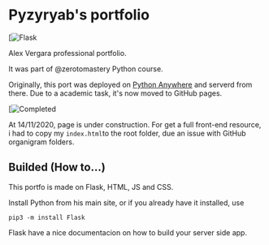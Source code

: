 # Pyzyryab's portfolio

[![Flask](https://img.shields.io/badge/Built%20on-Flask-success?style=plastic)

Alex Vergara professional portfolio.

It was part of @zerotomastery Python course.

Originally, this port was deployed on [Python Anywhere](https://www.pythonanywhere.com) and serverd from there.
Due to a academic task, it's now moved to GitHub pages.

[![Completed](https://img.shields.io/badge/Completed%20on-40%-important?style=plastic)

At 14/11/2020, page is under construction. For get a full front-end resource, i had to copy my `index.html`to the root folder, 
due an issue with GitHub organigram folders.



## Builded (How to...)

This portfo is made on Flask, HTML, JS and CSS.

Install Python from his main site, or if you already have it installed, use

```
pip3 -m install Flask
```

Flask have a nice documentacion on how to build your server side app.
